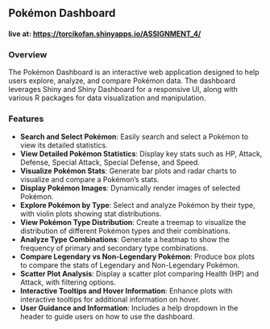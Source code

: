 ## Pokémon Dashboard
#### live at: https://torcikofan.shinyapps.io/ASSIGNMENT_4/
### Overview
The Pokémon Dashboard is an interactive web application designed to help users explore, analyze, and compare Pokémon data. The dashboard leverages Shiny and Shiny Dashboard for a responsive UI, along with various R packages for data visualization and manipulation.

### Features
- **Search and Select Pokémon**: Easily search and select a Pokémon to view its detailed statistics.
- **View Detailed Pokémon Statistics**: Display key stats such as HP, Attack, Defense, Special Attack, Special Defense, and Speed.
- **Visualize Pokémon Stats**: Generate bar plots and radar charts to visualize and compare a Pokémon’s stats.
- **Display Pokémon Images**: Dynamically render images of selected Pokémon.
- **Explore Pokémon by Type**: Select and analyze Pokémon by their type, with violin plots showing stat distributions.
- **View Pokémon Type Distribution**: Create a treemap to visualize the distribution of different Pokémon types and their combinations.
- **Analyze Type Combinations**: Generate a heatmap to show the frequency of primary and secondary type combinations.
- **Compare Legendary vs Non-Legendary Pokémon**: Produce box plots to compare the stats of Legendary and Non-Legendary Pokémon.
- **Scatter Plot Analysis**: Display a scatter plot comparing Health (HP) and Attack, with filtering options.
- **Interactive Tooltips and Hover Information**: Enhance plots with interactive tooltips for additional information on hover.
- **User Guidance and Information**: Includes a help dropdown in the header to guide users on how to use the dashboard.
